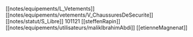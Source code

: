 [[notes/equipements/L_Vetements]] [[notes/equipements/vetements/V_ChaussuresDeSecurite]] [[notes/statut/S_Libre]]
101121 [[steffenRapin]]
[[notes/equipements/utilisateurs/malikIbrahimAbdi]]
[[etienneMagnenat]]